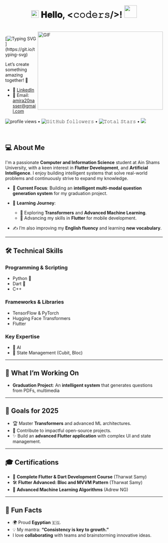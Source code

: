 <h1 align="center">
  <img src="https://github.com/JayantGoel001/JayantGoel001/blob/master/GIF/Earth.gif" width="24px"/>
  𝐇𝐞𝐥𝐥𝐨, &lt;𝚌𝚘𝚍𝚎𝚛𝚜/&gt;!
  <img src="https://github.com/JayantGoel001/JayantGoel001/blob/master/GIF/Hi.gif" width="40px" />
</h1>

<br/>
<img align="right" height="250" width="400" alt="GIF" src="https://media.giphy.com/media/fwbZnTftCXVocKzfxR/giphy.gif?cid=ecf05e47zh486rmizwio0kqs204khs9qcywkwy2qw4cvqvjr&ep=v1_gifs_search&rid=giphy.gif&ct=g"/>


[![Typing SVG](https://readme-typing-svg.herokuapp.com?font=Architects+Daughter&color=7a375d&size=35&lines=Hey!+It's+Amira!;I'm+a+mobile+app+developer...)](https://git.io/typing-svg)

Let’s create something amazing together! 💫  

- 💼 [LinkedIn](https://www.linkedin.com/in/amira-nasser-sayed/)  
- 📧 Email: amira20nasser@gmail.com

<p align="left">
  <img alt = "profile views" src="https://komarev.com/ghpvc/?username=amira20nasser&style=flat&color=blue"/> •
  <img alt="𝙶𝚒𝚝𝙷𝚞𝚋 𝚏𝚘𝚕𝚕𝚘𝚠𝚎𝚛𝚜" src="https://img.shields.io/github/followers/amira20nasser?label=Followers&style=social"/> •
  <img src="https://img.shields.io/github/stars/amira20nasser?label=Stars" alt="𝚃𝚘𝚝𝚊𝚕 𝚂𝚝𝚊𝚛𝚜"/> •
  <a href="https://github.com/sponsors/amira20nasser"><img src="https://img.shields.io/static/v1?label=Sponsor&message=%E2%9D%A4&logo=GitHub&color=%23fe8e86"/></a>
</p>

<br/>

## 💻 **About Me**  
I'm a passionate **Computer and Information Science** student at Ain Shams University, with a keen interest in **Flutter Development**, and **Artificial Intelligence**. I enjoy building intelligent systems that solve real-world problems and continuously strive to expand my knowledge.  

- 🌟 **Current Focus**: Building an **intelligent multi-modal question generation system** for my graduation project.
  
- 🌱 **Learning Journey**:  
  - 🌟 Exploring **Transformers** and **Advanced Machine Learning**.  
  - 📱 Advancing my skills in **Flutter** for mobile development.  
- ✍️ I’m also improving my **English fluency** and learning **new vocabulary**.  

---

## 🛠️ **Technical Skills**  

### **Programming & Scripting**  
- Python 🐍  
- Dart 🎯  
- C++   

### **Frameworks & Libraries**  
- TensorFlow & PyTorch  
- Hugging Face Transformers  
- Flutter  

### **Key Expertise**
- 🧠 AI  
- 📱 State Management (Cubit, Bloc)  

---

## 🚀 **What I’m Working On**  
- **Graduation Project**: An **intelligent system** that generates questions from PDFs, multimedia
  
---

## 🌱 **Goals for 2025**  
- 🏆 Master **Transformers** and advanced ML architectures.  
- 🌟 Contribute to impactful open-source projects.  
- ✨ Build an **advanced Flutter application** with complex UI and state management.  

---

## 🎓 **Certifications**  
- 🎯 **Complete Flutter & Dart Development Course** (Tharwat Samy)  
- 🛠️ **Flutter Advanced: Bloc and MVVM Pattern** (Tharwat Samy)  
- 🤖 **Advanced Machine Learning Algorithms** (Adrew NG)
---

## 🎨 **Fun Facts**  
- 🌍 Proud **Egyptian** 🇪🇬.  
- 💡 My mantra: **“Consistency is key to growth.”**  
- I love **collaborating** with teams and brainstorming innovative ideas.  
